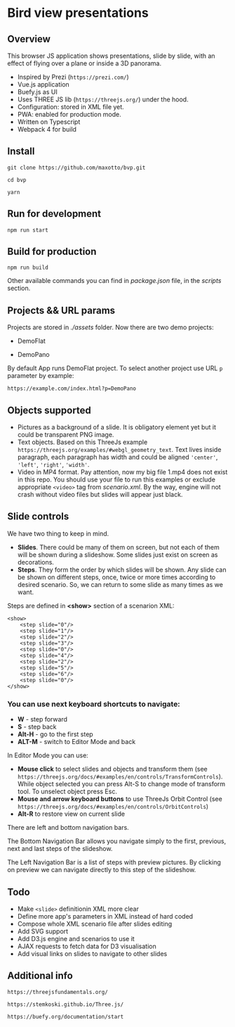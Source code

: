 # Bird view presentations

## Overview

This browser JS application shows presentations, slide by slide, with an effect of flying over a plane or inside a 3D panorama.

- Inspired by Prezi (`https://prezi.com/`)
- Vue.js application
- Buefy.js as UI
- Uses THREE JS lib (`https://threejs.org/`) under the hood.
- Configuration: stored in XML file yet.
- PWA: enabled for production mode.
- Written on Typescript
- Webpack 4 for build

## Install

`git clone https://github.com/maxotto/bvp.git`

`cd bvp`

`yarn`

## Run for development

`npm run start`

## Build for production

`npm run build`

Other available commands you can find in _package.json_ file, in the _scripts_ section.

## Projects && URL params

Projects are stored in _./assets_ folder. Now there are two demo projects:

- DemoFlat

- DemoPano

By default App runs DemoFlat project. To select another project use URL `p` parameter by example:

`https://example.com/index.html?p=DemoPano`

## Objects supported

- Pictures as a background of a slide. It is obligatory element yet but it could be transparent PNG image.
- Text objects. Based on this ThreeJs example `https://threejs.org/examples/#webgl_geometry_text`. Text lives inside paragraph, each paragraph has width and could be aligned `'center'`, `'left'`, `'right'`, `'width'`.
- Video in MP4 format. Pay attention, now my big file 1.mp4 does not exist in this repo. You should use your file to run this examples or exclude appropriate `<video>` tag from _scenario.xml_. By the way, engine will not crash without video files but slides will appear just black.

## Slide controls

We have two thing to keep in mind.

- **Slides**. There could be many of them on screen, but not each of them will be shown during a slideshow. Some slides just exist on screen as decorations.
- **Steps**. They form the order by which slides will be shown. Any slide can be shown on different steps, once, twice or more times according to desired scenario. So, we can return to some slide as many times as we want.

Steps are defined in **<**show**>** section of a scenarion XML:

```
<show>
    <step slide="0"/>
    <step slide="1"/>
    <step slide="2"/>
    <step slide="3"/>
    <step slide="0"/>
    <step slide="4"/>
    <step slide="2"/>
    <step slide="5"/>
    <step slide="6"/>
    <step slide="0"/>
</show>

```

### You can use next keyboard shortcuts to navigate:

- **W** - step forward
- **S** - step back
- **Alt-H** - go to the first step
- **ALT-M** - switch to Editor Mode and back

In Editor Mode you can use:

- **Mouse click** to select slides and objects and transform them (see `https://threejs.org/docs/#examples/en/controls/TransformControls`). While object selected you can press Alt-S to change mode of transform tool. To unselect object press Esc.
- **Mouse and arrow keyboard buttons** to use ThreeJs Orbit Control (see `https://threejs.org/docs/#examples/en/controls/OrbitControls`)
- **Alt-R** to restore view on current slide

There are left and bottom navigation bars.

The Bottom Navigation Bar allows you navigate simply to the first, previous, next and last steps of the slideshow.

The Left Navigation Bar is a list of steps with preview pictures. By clicking on preview we can navigate directly to this step of the slideshow.

## Todo

- Make `<slide>` definitionin XML more clear
- Define more app's parameters in XML instead of hard coded
- Compose whole XML scenario file after slides editing
- Add SVG support
- Add D3.js engine and scenarios to use it
- AJAX requests to fetch data for D3 visualisation
- Add visual links on slides to navigate to other slides

## Additional info

`https://threejsfundamentals.org/`

`https://stemkoski.github.io/Three.js/`

`https://buefy.org/documentation/start`
